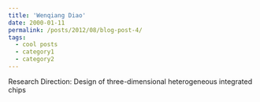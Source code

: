 ```yaml
---
title: 'Wenqiang Diao'
date: 2000-01-11
permalink: /posts/2012/08/blog-post-4/
tags:
  - cool posts
  - category1
  - category2
---
```


Research Direction: Design of three-dimensional heterogeneous integrated chips

